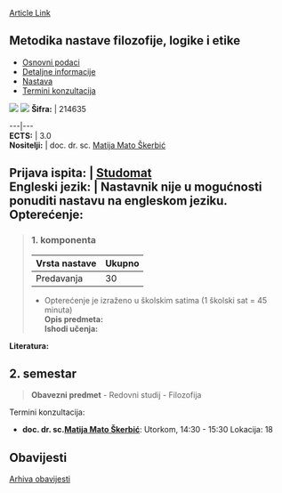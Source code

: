 [Article Link](https://www.fhs.hr/predmet/mnfle)

## Metodika nastave filozofije, logike i etike
  * [Osnovni podaci](https://www.fhs.hr/predmet/mnfle#v1id-904840_394121_1_0 "Osnovni podaci")
  * [Detaljne informacije](https://www.fhs.hr/predmet/mnfle#v1id-904840_394121_1_1 "Detaljne informacije")
  * [Nastava](https://www.fhs.hr/predmet/mnfle#v1id-904840_394121_1_2 "Nastava")
  * [Termini konzultacija](https://www.fhs.hr/predmet/mnfle#v1id-904840_394121_1_3 "Termini konzultacija")


[![](https://www.fhs.hr/img/flags/gif/hr.gif)](https://www.fhs.hr/predmet/mnfle) [![](https://www.fhs.hr/img/flags/gif/gb.gif)](https://www.fhs.hr/en/course/motplae)
**Šifra:** |  214635  
  
---|---  
**ECTS:** |  3.0   
**Nositelji:** |  doc. dr. sc. [Matija Mato Škerbić](https://www.fhs.hr/djelatnik/matija_mato.skerbic)   
  
**Prijava ispita:** |  [Studomat](http://www.isvu.hr/studomat)  
**Engleski jezik:** |  Nastavnik nije u mogućnosti ponuditi nastavu na engleskom jeziku.   
**Opterećenje:**  
---  
> ### 1. komponenta
> | Vrsta nastave | Ukupno  
> ---|---  
> Predavanja | 30  
> * Opterećenje je izraženo u školskim satima (1 školski sat = 45 minuta)   
**Opis predmeta:**  
> **Ishodi učenja:**  

  
**Literatura:**  

  
**2. semestar**  
---  
> **Obavezni predmet** - Redovni studij - Filozofija  
>   
Termini konzultacija: 
  * **doc. dr. sc.[Matija Mato Škerbić](https://www.fhs.hr/djelatnik/matija_mato.skerbic)**: 
Utorkom, 14:30 - 15:30
Lokacija: 18 


## Obavijesti
[Arhiva obavijesti](https://www.fhs.hr/predmet/mnfle?@=21ci8#news_119480 "Arhiva obavijesti")
